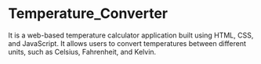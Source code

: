 # Temperature_Converter
It is a web-based temperature calculator application built using HTML, CSS, and JavaScript. It allows users to convert temperatures between different units, such as Celsius, Fahrenheit, and Kelvin.
